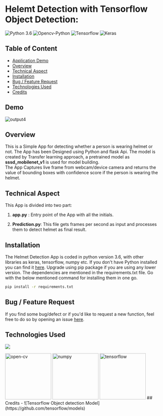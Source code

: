 # Helemt Detection with Tensorflow Object Detection:
![Python 3.6](https://img.shields.io/badge/Python-v3.6-green) ![Opencv-Python](https://img.shields.io/badge/OpenCv--Python-v4.5-red) ![Tensorflow](https://img.shields.io/badge/tensorflow-1.14-brightgreen) ![Keras](https://img.shields.io/badge/Keras-1.0-yellowgreen)

## Table of Content
  * [Application Demo](#Application-demo)
  * [Overview](#overview)
  * [Technical Aspect](#technical-aspect)
  * [Installation](#installation)
  * [Bug / Feature Request](#bug---feature-request)
  * [Technologies Used](#technologies-used)
  * [Credits](#credits)


## Demo
![output4](https://user-images.githubusercontent.com/63975688/115552496-07082580-a2ca-11eb-928b-cbc377d0839e.jpg)


## Overview
This is a Simple App for detecting whether a person is wearing helmet or not. The App has been Designed using Python and flask Api. The model is created by Transfer learning approach, a pretrained model as __sssd_mobilenet_v1__ is used for model building. <br>
The App Captures live frame from webcam/device camera and returns the value of bounding boxes with confidence score if the person is wearing the helmet.


## Technical Aspect
This App is divided into two part:
1. __app.py__ : Entry point of the App with all the initials.


2. __Prediction.py__: This file gets frames per second as input and processes them to detect helmet as final result.
    

## Installation
The Helmet Detection App is coded in python version 3.6, with other libraries as keras, tensorflow, numpy etc. If you don't have Python installed you can find it [here](https://www.python.org/downloads/). Upgrade using pip package if you are using any lower version. The dependencies are mentioned in the requirements.txt file. Go with the below mentioned command for installing them in one go.
```bash
pip install -r requirements.txt
```

## Bug / Feature Request

If you find some bug/defect or if you'd like to request a new function, feel free to do so by opening an issue [here](https://github.com/RajeshKGangwar/Helmet-Detection-TFOD/issues).

## Technologies Used

![](https://forthebadge.com/images/badges/made-with-python.svg)

<p align="left"> <a href="https://www.w3schools.com/css/" target="_blank"></a> <img src="https://www.vectorlogo.zone/logos/opencv/opencv-ar21.svg" alt="open-cv" width="150" height="150"/> <img src="https://www.vectorlogo.zone/logos/numpy/numpy-ar21.svg" alt="numpy" width="150" height="150"/>
</a> <img src="https://www.vectorlogo.zone/logos/tensorflow/tensorflow-ar21.svg" alt="tensorflow" width="150" height="150"/>
## Credits
- ![Tensorflow Object detection Model](https://github.com/tensorflow/models) 
